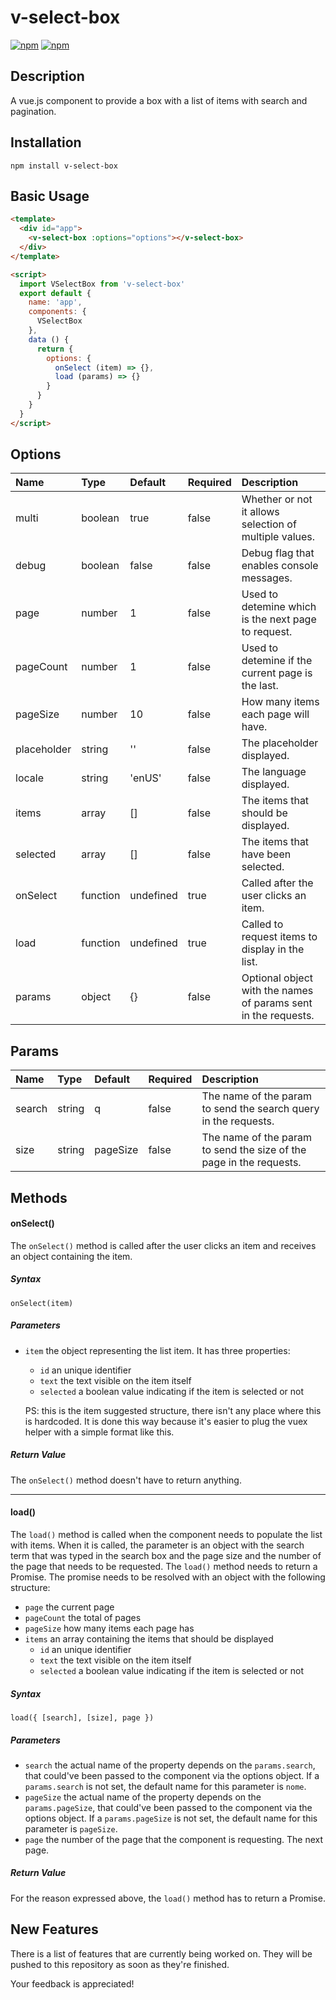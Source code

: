 # v-select-box
[![npm](https://img.shields.io/npm/v/v-select-box.svg)](https://www.npmjs.com/package/v-select-box)
[![npm](https://img.shields.io/npm/dt/v-select-box.svg)](https://www.npmjs.com/package/v-select-box)

Description
-------------------------------------

A vue.js component to provide a box with a list of items with search and pagination.

Installation
-------------------------------------

    npm install v-select-box

Basic Usage
-------------------------------------

```html
<template>
  <div id="app">
    <v-select-box :options="options"></v-select-box>
  </div>
</template>

<script>
  import VSelectBox from 'v-select-box'
  export default {
    name: 'app',
    components: {
      VSelectBox
    },
    data () {
      return {
        options: {
          onSelect (item) => {},
          load (params) => {}
        }
      }
    }
  }
</script>
```

Options
-------------------------------------

Name            | Type     | Default   | Required | Description
:-------------- | :------  | :------   | :------- |:----------
multi           | boolean  | true      | false    | Whether or not it allows selection of multiple values.
debug           | boolean  | false     | false    | Debug flag that enables console messages.
page            | number   | 1         | false    | Used to detemine which is the next page to request.
pageCount       | number   | 1         | false    | Used to detemine if the current page is the last.
pageSize        | number   | 10        | false    | How many items each page will have.
placeholder     | string   | ''        | false    | The placeholder displayed.
locale          | string   | 'enUS'    | false    | The language displayed.
items           | array    | []        | false    | The items that should be displayed.
selected        | array    | []        | false    | The items that have been selected.
onSelect        | function | undefined | true     | Called after the user clicks an item.
load            | function | undefined | true     | Called to request items to display in the list.
params          | object   | {}        | false    | Optional object with the names of params sent in the requests.

Params
-------------------------------------

Name            | Type     | Default   | Required | Description
:-------------- | :------  | :------   | :------- | :----------
search          | string   | q         | false    | The name of the param to send the search query in the requests.
size            | string   | pageSize  | false    | The name of the param to send the size of the page in the requests.

Methods
-------------------------------------

#### onSelect()
The `onSelect()` method is called after the user clicks an item and receives an object containing the item.
##### Syntax
`onSelect(item)`
##### Parameters
- `item` the object representing the list item. It has three properties:
  - `id` an unique identifier
  - `text` the text visible on the item itself
  - `selected` a boolean value indicating if the item is selected or not

  PS: this is the item suggested structure, there isn't any place where this is hardcoded. It is done this way because it's easier to plug the vuex helper with a simple format like this.
##### Return Value
The `onSelect()` method doesn't have to return anything.

--------------------------------------
#### load()
The `load()` method is called when the component needs to populate the list with items. When it is called, the parameter is an object with the search term that was typed in the search box and the page size and the number of the page that needs to be requested. The `load()` method needs to return a Promise. The promise needs to be resolved with an object with the following structure:
- `page` the current page
- `pageCount` the total of pages
- `pageSize` how many items each page has
- `items` an array containing the items that should be displayed
  - `id` an unique identifier
  - `text` the text visible on the item itself
  - `selected` a boolean value indicating if the item is selected or not
##### Syntax
`load({ [search], [size], page })`
##### Parameters
- `search` the actual name of the property depends on the `params.search`, that could've been passed to the component via the options object. If a `params.search` is not set, the default name for this parameter is `nome`.
- `pageSize` the actual name of the property depends on the `params.pageSize`, that could've been passed to the component via the options object. If a `params.pageSize` is not set, the default name for this parameter is `pageSize`.
- `page` the number of the page that the component is requesting. The next page.
##### Return Value
For the reason expressed above, the `load()` method has to return a Promise.

New Features
-------------------------------------

There is a list of features that are currently being worked on. They will be pushed to this repository as soon as they're finished.

Your feedback is appreciated!
